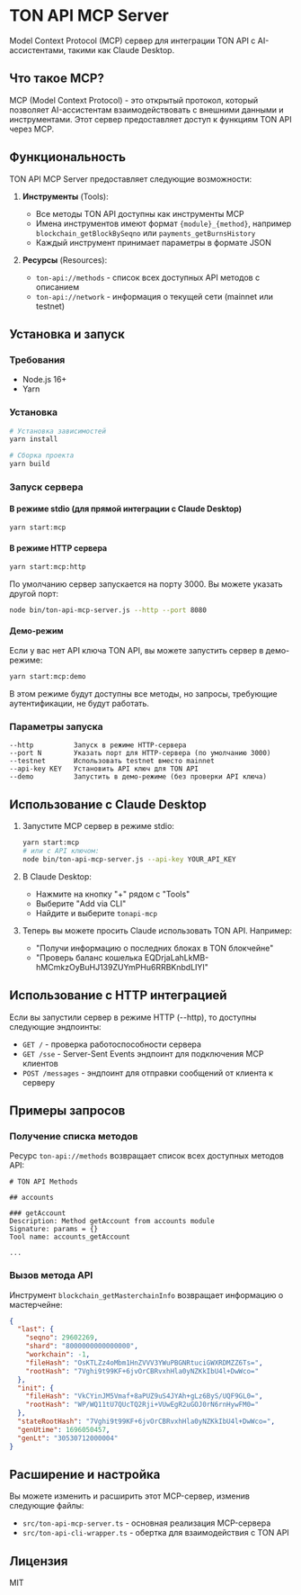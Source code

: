 # TON API MCP Server

Model Context Protocol (MCP) сервер для интеграции TON API с AI-ассистентами, такими как Claude Desktop.

## Что такое MCP?

MCP (Model Context Protocol) - это открытый протокол, который позволяет AI-ассистентам взаимодействовать с внешними данными и инструментами. Этот сервер предоставляет доступ к функциям TON API через MCP.

## Функциональность

TON API MCP Server предоставляет следующие возможности:

1. **Инструменты** (Tools):
   - Все методы TON API доступны как инструменты MCP
   - Имена инструментов имеют формат `{module}_{method}`, например `blockchain_getBlockBySeqno` или `payments_getBurnsHistory`
   - Каждый инструмент принимает параметры в формате JSON

2. **Ресурсы** (Resources):
   - `ton-api://methods` - список всех доступных API методов с описанием
   - `ton-api://network` - информация о текущей сети (mainnet или testnet)

## Установка и запуск

### Требования

- Node.js 16+
- Yarn

### Установка

```bash
# Установка зависимостей
yarn install

# Сборка проекта
yarn build
```

### Запуск сервера

#### В режиме stdio (для прямой интеграции с Claude Desktop)

```bash
yarn start:mcp
```

#### В режиме HTTP сервера

```bash
yarn start:mcp:http
```

По умолчанию сервер запускается на порту 3000. Вы можете указать другой порт:

```bash
node bin/ton-api-mcp-server.js --http --port 8080
```

#### Демо-режим

Если у вас нет API ключа TON API, вы можете запустить сервер в демо-режиме:

```bash
yarn start:mcp:demo
```

В этом режиме будут доступны все методы, но запросы, требующие аутентификации, не будут работать.

### Параметры запуска

```
--http          Запуск в режиме HTTP-сервера
--port N        Указать порт для HTTP-сервера (по умолчанию 3000)
--testnet       Использовать testnet вместо mainnet
--api-key KEY   Установить API ключ для TON API
--demo          Запустить в демо-режиме (без проверки API ключа)
```

## Использование с Claude Desktop

1. Запустите MCP сервер в режиме stdio:
   ```bash
   yarn start:mcp
   # или с API ключом:
   node bin/ton-api-mcp-server.js --api-key YOUR_API_KEY
   ```

2. В Claude Desktop:
   - Нажмите на кнопку "+" рядом с "Tools"
   - Выберите "Add via CLI"
   - Найдите и выберите `tonapi-mcp`
   
3. Теперь вы можете просить Claude использовать TON API. Например:
   - "Получи информацию о последних блоках в TON блокчейне"
   - "Проверь баланс кошелька EQDrjaLahLkMB-hMCmkzOyBuHJ139ZUYmPHu6RRBKnbdLIYI"

## Использование с HTTP интеграцией

Если вы запустили сервер в режиме HTTP (--http), то доступны следующие эндпоинты:

- `GET /` - проверка работоспособности сервера
- `GET /sse` - Server-Sent Events эндпоинт для подключения MCP клиентов
- `POST /messages` - эндпоинт для отправки сообщений от клиента к серверу

## Примеры запросов

### Получение списка методов

Ресурс `ton-api://methods` возвращает список всех доступных методов API:

```
# TON API Methods

## accounts

### getAccount
Description: Method getAccount from accounts module
Signature: params = {}
Tool name: accounts_getAccount

...
```

### Вызов метода API

Инструмент `blockchain_getMasterchainInfo` возвращает информацию о мастерчейне:

```json
{
  "last": {
    "seqno": 29602269,
    "shard": "8000000000000000",
    "workchain": -1,
    "fileHash": "OsKTLZz4oMbm1HnZVVV3YWuPBGNRtuciGWXRDMZZ6Ts=",
    "rootHash": "7Vghi9t99KF+6jvOrCBRvxhHla0yNZKkIbU4l+DwWco="
  },
  "init": {
    "fileHash": "VkCYinJM5Vmaf+8aPUZ9uS4JYAh+gLz6ByS/UQF9GL0=",
    "rootHash": "WP/WQ11tU7QUcTQ2Rji+VUwEgR2uGOJ0rN6rnHywFM0="
  },
  "stateRootHash": "7Vghi9t99KF+6jvOrCBRvxhHla0yNZKkIbU4l+DwWco=",
  "genUtime": 1696050457,
  "genLt": "30530712000004"
}
```

## Расширение и настройка

Вы можете изменить и расширить этот MCP-сервер, изменив следующие файлы:

- `src/ton-api-mcp-server.ts` - основная реализация MCP-сервера
- `src/ton-api-cli-wrapper.ts` - обертка для взаимодействия с TON API

## Лицензия

MIT 